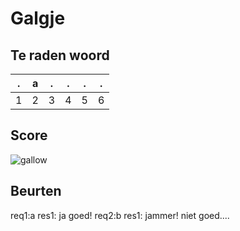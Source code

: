 # Galgje

## Te raden woord

|.|a|.|.|.|.|
|-|-|-|-|-|-|
|1|2|3|4|5|6|

## Score
![gallow](./images/2.png)

## Beurten
req1:a
res1: ja goed!
req2:b
res1: jammer! niet goed....
